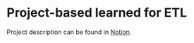 # Project-based learned for ETL
Project description can be found in [Notion](https://www.notion.so/1dc1232f65b180b68b12ccd0fa15abd8?v=1dc1232f65b1808b9006000c28001b21&amp;pvs=4).
